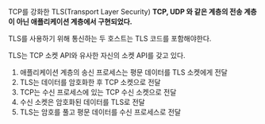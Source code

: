 TCP를 강화한 TLS(Transport Layer Security)
**TCP, UDP 와 같은 계층의 전송 계층이 아닌 애플리케이션 계층에서 구현되었다.**

TLS를 사용하기 위해 통신하는 두 호스트는 TLS 코드를 포함해야한다.

TLS는 TCP 소켓 API와 유사한 자신의 소켓 API를 갖고 있다.

1. 애플리케이션 계층의 송신 프로세스는 평문 데이터를 TLS 소켓에게 전달
2. TLS는 데이터를 암호화한 후 TCP 소켓으로 전달
3. TCP는 수신 프로세스에 있는 TCP 수신 소켓으로 전달
4. 수신 소켓은 암호화된 데이터를 TLS로 전달
5. TLS는 암호를 풀고 평문 데이터를 수신 프로세스로 전달